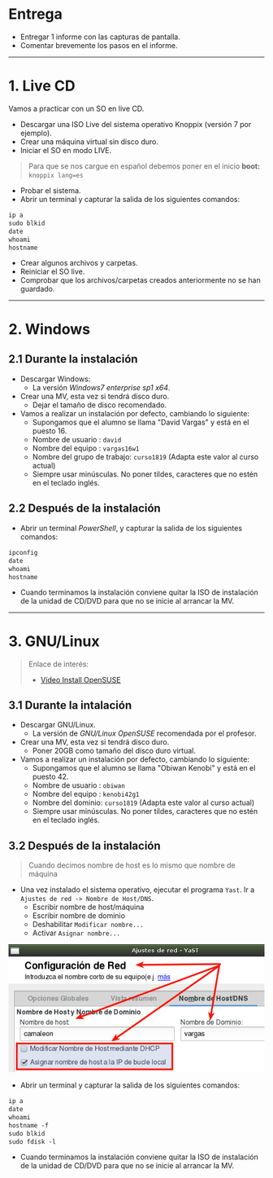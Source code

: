 
# Entrega

* Entregar 1 informe con las capturas de pantalla.
* Comentar brevemente los pasos en el informe.

---

# 1. Live CD

Vamos a practicar con un SO en live CD.
* Descargar una ISO Live del sistema operativo Knoppix (versión 7 por ejemplo).
* Crear una máquina virtual sin disco duro.
* Iniciar el SO en modo LIVE.

> Para que se nos cargue en español debemos poner en el inicio **boot:**` knoppix lang=es`

* Probar el sistema.
* Abrir un terminal y capturar la salida de los siguientes comandos:
```
ip a
sudo blkid
date
whoami
hostname
```

* Crear algunos archivos y carpetas.
* Reiniciar el SO live.
* Comprobar que los archivos/carpetas creados anteriormente no se han guardado.

---

# 2. Windows

## 2.1 Durante la instalación

* Descargar Windows:
    * La versión *Windows7 enterprise sp1 x64*.
* Crear una MV, esta vez si tendrá disco duro.
    * Dejar el tamaño de disco recomendado.
* Vamos a realizar un instalación por defecto, cambiando lo siguiente:
    * Supongamos que el alumno se llama "David Vargas"  y está en el puesto 16.
    * Nombre de usuario : `david`
    * Nombre del equipo : `vargas16w1`
    * Nombre del grupo de trabajo: `curso1819` (Adapta este valor al curso actual)
    * Siempre usar minúsculas. No poner tildes, caracteres que no estén en el teclado inglés.

## 2.2 Después de la instalación

* Abrir un terminal *PowerShell*, y capturar la salida de los siguientes comandos:
```
ipconfig
date
whoami
hostname
```
* Cuando terminamos la instalación conviene quitar la ISO de instalación de la unidad de CD/DVD para que no se inicie al arrancar la MV.

---

# 3. GNU/Linux

> Enlace de interés:
> * [Vídeo Install OpenSUSE](http://www.youtube.com/embed/nC8n1Pg6gto?list=PL3E447E094F7E3EBB)

## 3.1 Durante la intalación

* Descargar GNU/Linux.
    * La versión de *GNU/Linux OpenSUSE* recomendada por el profesor.
* Crear una MV, esta vez si tendrá disco duro.
    * Poner 20GB como tamaño del disco duro virtual.
* Vamos a realizar un instalación por defecto, cambiando lo siguiente:
    * Supongamos que el alumno se llama "Obiwan Kenobi"  y está en el puesto 42.
    * Nombre de usuario : `obiwan`
    * Nombre del equipo : `kenobi42g1`
    * Nombre del dominio: `curso1819` (Adapta este valor al curso actual)
    * Siempre usar minúsculas. No poner tildes, caracteres que no estén en el teclado inglés.

## 3.2 Después de la instalación

> Cuando decimos nombre de host es lo mismo que nombre de máquina

* Una vez instalado el sistema operativo, ejecutar el programa
`Yast`. Ir a `Ajustes de red -> Nombre de Host/DNS`.
    * Escribir nombre de host/máquina
    * Escribir nombre de dominio
    * Deshabilitar `Modificar nombre...`
    * Activar `Asignar nombre...`

![hostname](./images/hostname.png)

* Abrir un terminal y capturar la salida de los siguientes comandos:
```
ip a
date
whoami
hostname -f
sudo blkid
sudo fdisk -l
```

* Cuando terminamos la instalación conviene quitar la ISO de instalación de la unidad de CD/DVD para que no se inicie al arrancar la MV.
